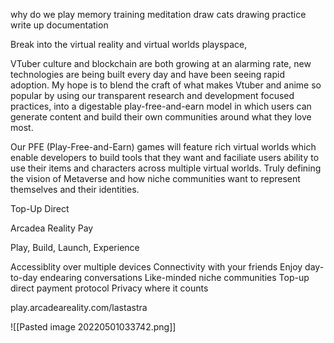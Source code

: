 why do we play
memory training
meditation
draw cats
drawing practice
write up documentation

Break into the virtual reality and virtual worlds playspace,


VTuber culture and blockchain are both growing at an alarming rate, new technologies are being built every day and have been seeing rapid adoption. My hope is to blend the craft of what makes Vtuber and anime so popular by using our transparent research and development focused practices, into a digestable play-free-and-earn model in which users can generate content and build their own communities around what they love most.

Our PFE (Play-Free-and-Earn) games will feature rich virtual worlds which enable developers to build tools that they want and faciliate users ability to use their items and characters across multiple virtual worlds. Truly defining the vision of Metaverse and how niche communities want to represent themselves and their identities.

Top-Up Direct

Arcadea Reality Pay

Play, Build, Launch, Experience

Accessiblity over multiple devices
Connectivity with your friends
Enjoy day-to-day endearing conversations
Like-minded niche communities
Top-up direct payment protocol
Privacy where it counts

play.arcadeareality.com/lastastra

![[Pasted image 20220501033742.png]]